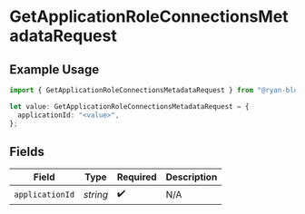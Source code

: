 # GetApplicationRoleConnectionsMetadataRequest

## Example Usage

```typescript
import { GetApplicationRoleConnectionsMetadataRequest } from "@ryan-blunden/discord/models/operations";

let value: GetApplicationRoleConnectionsMetadataRequest = {
  applicationId: "<value>",
};
```

## Fields

| Field              | Type               | Required           | Description        |
| ------------------ | ------------------ | ------------------ | ------------------ |
| `applicationId`    | *string*           | :heavy_check_mark: | N/A                |